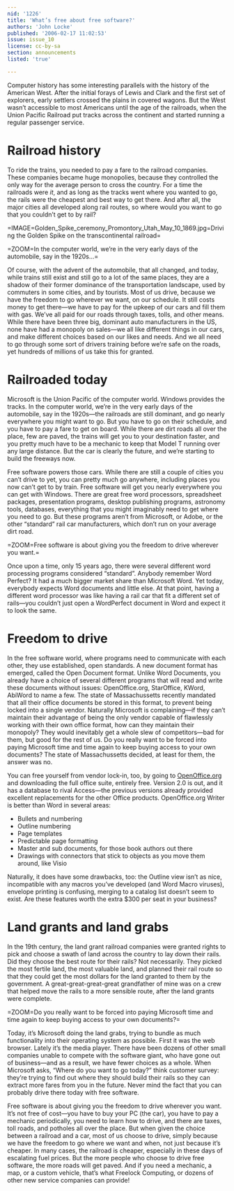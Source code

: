 ```yaml
---
nid: '1226'
title: 'What’s free about free software?'
authors: 'John Locke'
published: '2006-02-17 11:02:53'
issue: issue_10
license: cc-by-sa
section: announcements
listed: 'true'

---
```

Computer history has some interesting parallels with the history of the American West. After the initial forays of Lewis and Clark and the first set of explorers, early settlers crossed the plains in covered wagons. But the West wasn’t accessible to most Americans until the age of the railroads, when the Union Pacific Railroad put tracks across the continent and started running a regular passenger service.


# Railroad history

To ride the trains, you needed to pay a fare to the railroad companies. These companies became huge monopolies, because they controlled the only way for the average person to cross the country. For a time the railroads were _it_, and as long as the tracks went where you wanted to go, the rails were the cheapest and best way to get there. And after all, the major cities all developed along rail routes, so where would you want to go that you couldn’t get to by rail?


=IMAGE=Golden_Spike_ceremony_Promontory_Utah_May_10_1869.jpg=Driving the Golden Spike on the transcontinental railroad=


=ZOOM=In the computer world, we’re in the very early days of the automobile, say in the 1920s...=

Of course, with the advent of the automobile, that all changed, and today, while trains still exist and still go to a lot of the same places, they are a shadow of their former dominance of the transportation landscape, used by commuters in some cities, and by tourists. Most of us drive, because we have the freedom to go wherever we want, on our schedule. It still costs money to get there—we have to pay for the upkeep of our cars and fill them with gas. We’ve all paid for our roads through taxes, tolls, and other means. While there have been three big, dominant auto manufacturers in the US, none have had a monopoly on sales—we all like different things in our cars, and make different choices based on our likes and needs. And we all need to go through some sort of drivers training before we’re safe on the roads, yet hundreds of millions of us take this for granted.


# Railroaded today

Microsoft is the Union Pacific of the computer world. Windows provides the tracks. In the computer world, we’re in the very early days of the automobile, say in the 1920s—the railroads are still dominant, and go nearly everywhere you might want to go. But you have to go on their schedule, and you have to pay a fare to get on board. While there are dirt roads all over the place, few are paved, the trains will get you to your destination faster, and you pretty much have to be a mechanic to keep that Model T running over any large distance. But the car is clearly the future, and we’re starting to build the freeways now.

Free software powers those cars. While there are still a couple of cities you can’t drive to yet, you can pretty much go anywhere, including places you now can’t get to by train. Free software will get you nearly everywhere you can get with Windows. There are great free word processors, spreadsheet packages, presentation programs, desktop publishing programs, astronomy tools, databases, everything that you might imaginably need to get where you need to go. But these programs aren’t from Microsoft, or Adobe, or the other “standard” rail car manufacturers, which don’t run on your average dirt road.


=ZOOM=Free software is about giving you the freedom to drive wherever you want.=

Once upon a time, only 15 years ago, there were several different word processing programs considered “standard”. Anybody remember Word Perfect? It had a much bigger market share than Microsoft Word. Yet today, everybody expects Word documents and little else. At that point, having a different word processor was like having a rail car that fit a different set of rails—you couldn’t just open a WordPerfect document in Word and expect it to look the same.


# Freedom to drive

In the free software world, where programs need to communicate with each other, they use established, open standards. A new document format has emerged, called the Open Document format. Unlike Word Documents, you already have a choice of several different programs that will read and write these documents without issues: OpenOffice.org, StarOffice, KWord, AbiWord to name a few. The state of Massachussetts recently mandated that all their office documents be stored in this format, to prevent being locked into a single vendor. Naturally Microsoft is complaining—if they can’t maintain their advantage of being the only vendor capable of flawlessly working with their own office format, how can they maintain their monopoly? They would inevitably get a whole slew of competitors—bad for them, but good for the rest of us. Do you really want to be forced into paying Microsoft time and time again to keep buying access to your own documents? The state of Massachussetts decided, at least for them, the answer was no.

You can free yourself from vendor lock-in, too, by going to [OpenOffice.org](http://openoffice.org) and downloading the full office suite, entirely free. Version 2.0 is out, and it has a database to rival Access—the previous versions already provided excellent replacements for the other Office products. OpenOffice.org Writer is better than Word in several areas:


* Bullets and numbering
* Outline numbering
* Page templates
* Predictable page formatting
* Master and sub documents, for those book authors out there
* Drawings with connectors that stick to objects as you move them around, like Visio

Naturally, it does have some drawbacks, too: the Outline view isn’t as nice, incompatible with any macros you’ve developed (and Word Macro viruses), envelope printing is confusing, merging to a catalog list doesn’t seem to exist. Are these features worth the extra $300 per seat in your business?


# Land grants and land grabs

In the 19th century, the land grant railroad companies were granted rights to pick and choose a swath of land across the country to lay down their rails. Did they choose the best route for their rails? Not necessarily. They picked the most fertile land, the most valuable land, and planned their rail route so that they could get the most dollars for the land granted to them by the government. A great-great-great-great grandfather of mine was on a crew that helped move the rails to a more sensible route, after the land grants were complete.


=ZOOM=Do you really want to be forced into paying Microsoft time and time again to keep buying access to your own documents?=

Today, it’s Microsoft doing the land grabs, trying to bundle as much functionality into their operating system as possible. First it was the web browser. Lately it’s the media player. There have been dozens of other small companies unable to compete with the software giant, who have gone out of business—and as a result, we have fewer choices as a whole. When Microsoft asks, “Where do you want to go today?” think customer survey: they’re trying to find out where they should build their rails so they can extract more fares from you in the future. Never mind the fact that you can probably drive there today with free software.

Free software is about giving you the freedom to drive wherever you want. It’s not free of cost—you have to buy your PC (the car), you have to pay a mechanic periodically, you need to learn how to drive, and there are taxes, toll roads, and potholes all over the place. But when given the choice between a railroad and a car, most of us choose to drive, simply because we have the freedom to go where we want and when, not just because it’s cheaper. In many cases, the railroad is cheaper, especially in these days of escalating fuel prices. But the more people who choose to drive free software, the more roads will get paved. And if you need a mechanic, a map, or a custom vehicle, that’s what Freelock Computing, or dozens of other new service companies can provide!

